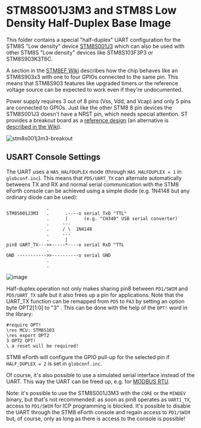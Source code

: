 # STM8S001J3M3 and STM8S Low Density Half-Duplex Base Image

This folder contains a special "half-duplex" UART configuration for the STM8S "Low density" device [STM8S001J3](https://www.st.com/resource/en/datasheet/stm8s001J3.pdf) which can also be used with other STM8S "Low density" devices like STM8S103F3P3 or STM8S903K3T6C.

A section in the [STM8EF Wiki](https://github.com/TG9541/stm8ef/wiki/STM8-Low-Density-Devices#stm8s001j3) describes how the chip behaves like an STM8S903x3 with one to four GPIOs connected to the same pin. This means that STM8S903 features like upgraded timers or the reference voltage source can be expected to work even if they're undocumented.

Power supply requires 3 out of 8 pins (Vss, Vdd, and Vcap) and only 5 pins are connected to GPIOs. Just like the other STM8 8 pin devices the STM8S001J3 doesn't have a NRST pin, which needs special attention.
ST provides a breakout board as a [reference design](https://community.st.com/docs/DOC-1565-my-project) (an alternative is [described in the Wiki](https://github.com/TG9541/stm8ef/wiki/Breakout-Boards#homemade-stm8s001j3m3-breakout-board)).

![stm8s001j3m3-breakout](https://user-images.githubusercontent.com/5466977/31315055-d1cd1eac-ac0f-11e7-89d4-184a421e783f.jpg)


## USART Console Settings

The UART uses a `HAS_HALFDUPLEX` mode (through `HAS_HALFDUPLEX = 1` in `globconf.inc`). This means that `PD5/UART_TX` can alternate automatically betweens TX and RX and normal serial communication with the STM8 eForth console can be achieved using a simple diode (e.g. 1N4148 but any ordinary diode can be used):

```
               .
STM8S001J3M3   .      .----o serial TxD "TTL"
               .      |      (e.g. "CH340" USB serial converter)
               .     ---
               .     / \  1N4148
               .     ---
               .      |
pin8 UART_TX--->>-----*----o serial RxD "TTL
               .
GND ----------->>----------o serial GND
               .
               .
```

![image](https://user-images.githubusercontent.com/5466977/96503648-e0eac580-1253-11eb-9f5f-7f3724e99d13.png)

Half-duplex operation not only makes sharing pin8 between `PD1/SWIM` and `PD5/UART_TX` safe but it also frees up a pin for applications. Note that the UART_TX function can be remapped from `PD5` to `PA3` by setting an option byte OPT2[1:0] to "3" . This can be done  with the help of the `OPT!` word in the library:

```Forth
#require OPT!
\res MCU: STM8S103
\res export OPT2
3 OPT2 OPT!
\ a reset will be required!
```

STM8 eForth will configure the GPIO pull-up for the selected pin if `HALF_DUPLEX = 2` is set in `globconf.inc`.

Of course, it's also possible to use a simulated serial interface instead of the UART. This way the UART can be freed up, e.g. for [MODBUS RTU](https://github.com/TG9540/stm8ef-modbus).

Note: it's possible to use the STM8S001J3M3 with the `CORE` or the `MINDEV` binary, but that's not recommended: as soon as pin8 operates as `UART1_TX`, access to `PD1/SWIM` for ICP programming is blocked. It's possible to disable the UART through the STM8 eForth console and regain access to `PD1/SWIM` but, of course, only as long as there is access to the console is possible!
